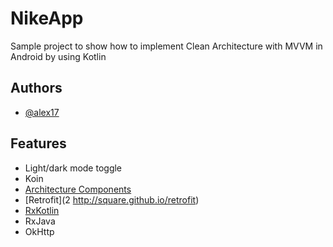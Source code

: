 # NikeApp
Sample project to show how to implement Clean Architecture with MVVM in Android by using Kotlin
## Authors

- [@alex17](https://github.com/m-alex17)
## Features

- Light/dark mode toggle
- Koin
- [Architecture Components](https://developer.android.com/topic/libraries/architecture/index.html)
- [Retrofit](2 http://square.github.io/retrofit)
- [RxKotlin](https://github.com/ReactiveX/RxKotlin)
- RxJava 
- OkHttp
